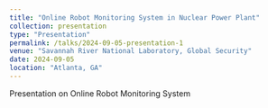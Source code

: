 ```yaml
---
title: "Online Robot Monitoring System in Nuclear Power Plant"
collection: presentation
type: "Presentation"
permalink: /talks/2024-09-05-presentation-1
venue: "Savannah River National Laboratory, Global Security"
date: 2024-09-05
location: "Atlanta, GA"
---
```


Presentation on Online Robot Monitoring System
